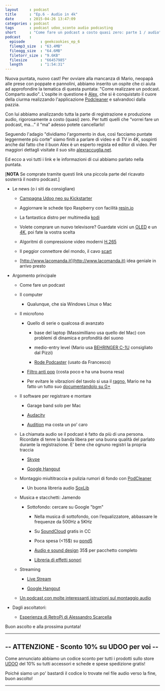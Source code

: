```yaml
---
layout     : podcast
title      : "Ep.6 - Audio in 4k" 
date       : 2015-04-26 13:47:09
categories : podcast
tags       : podcast udoo_sconto audio podcasting
short      : "Come fare un podcast a costo quasi zero: parte 1 / audio" 
podcast    :
  episode       : geekcookies_ep_6
  filemp3_size  : "63.4MB"
  fileogg_size  : "64.6MB"
  filetorr_size : "9.6KB"
  filesize      : "66457985"
  length        : "1:54:31"
---
```


Nuova puntata, nuovo cast! Per ovviare alla mancanza di Mario, neopapà alle prese con poppate e pannolini, abbiamo inserito un ospite che ci aiuta ad approfondire la tematica di questa puntata: "Come realizzare un podcast. Comparto audio". L'ospite in questione è [Alex](https://twitter.com/alxgi), che si è conquistato il cuore della ciurma realizzando l'applicazione [Podcleaner](http://www.podcleaner.com/)   e salvandoci dalla pazzia.

Con lui abbiamo analizzando tutta la parte di registrazione e produzione audio, rigorosamente a costo (quasi) zero. Per tutti quelli che “vorrei fare un podcast, ma…” il “ma” adesso potete cancellarlo!

Seguendo l'adagio "dividiamo l'argomento in due, così facciamo puntate leggermente più corte" siamo finiti a parlare di video e di TV in 4K, sospinti anche dal fatto che il buon Alex è un esperto regista ed editor di video. Per maggiori dettagli visitate il suo sito [alexraccuglia.net](http://www.alexraccuglia.net/).
<!-- more -->

Ed ecco a voi tutti i link e le informazioni di cui abbiamo parlato nella puntata.

 [**NOTA** Se comprate tramite questi link una piccola parte del ricavato sosterrá il nostro podcast.]

* Le news (o i siti da consigliare)

    * [Campagna Udoo neo su Kickstarter](https://www.kickstarter.com/projects/udoo/udoo-neo-raspberry-pi-arduino-wi-fi-bt-40-sensors) 

    * Aggiornare le schede tipo Raspberry con facilità [resin.io](https://resin.io/)

    * La fantastica distro per multimedia [kodi](http://kodi.tv/download/) 

    * Volete comprare un nuovo televisore? Guardate vicini un [OLED]([http://it.wikipedia.org/wiki/OLED])  e un [4K](http://it.wikipedia.org/wiki/4K), poi fate la vostra scelta

    * Algoritmi di compressione video moderni [H.265](http://it.wikipedia.org/wiki/High_Efficiency_Video_Coding) 

    * Il peggior connettore del mondo, il cavo [scart](http://it.wikipedia.org/wiki/SCART) 

    * [http://www.lacomanda.it](http://www.lacomanda.it) idea geniale in arrivo presto

* Argomento principale

    * Come fare un podcast

    * Il computer

        * Qualunque, che sia Windows Linux o Mac

    * Il microfono

        * Quello di serie o qualcosa di avanzato

            * base del laptop (Massimilliano usa quello del Mac) con problemi di dinamica e profondità del suono

            * medio-entry level (Mario usa [BEHRINGER C-1U](http://geni.us/PaH) consigliato dal Pizzi)

            * [Rode Podcaster](http://geni.us/2Nep)  (usato da Francesco)

        * [Filtro anti pop](http://geni.us/n8e)  (costa poco e ha una buona resa)

        * Per evitare le vibrazioni del tavolo si usa il [ragno](http://geni.us/ApH), Mario ne ha fatto un tutto suo [documentandolo su G+](https://plus.google.com/+MarioDAmore/posts/Zojn6qx9DME) 

    * Il software per registrare e montare

        * Garage band solo per Mac

        * [Audacity](http://sourceforge.net/projects/audacity/?lang=it)

        * [Audition](https://creative.adobe.com/it/products/audition) ma costa un po’ caro

    * La chiamata audio se il podcast è fatto da più di una persona. Ricordate di tenre la banda libera per una buona qualità del parlato durante la registrazione. E’ bene che ognuno registri la propria traccia

        * [Skype](http://www.skype.com/it/) 

        * [Google Hangout](http://www.google.com/+/learnmore/hangouts/?hl=it) 

    * Montaggio miultitraccia e pulizia rumori di fondo con [PodCleaner](http://www.podcleaner.com) 

        * Un buona libreria audio [SoxLib](http://sox.sourceforge.net)

    * Musica e stacchetti: Jamendo

        * Sottofondo: cercare su Google "bgm"

            * Nella musica di sottofondo, con l’equalizzatore, abbassare le frequenze da 500Hz a 5KHz

            * Su [SoundCloud](http://soundcloud.com) gratis in CC 

            * Poca spesa (<15$) su [pond5](http://www.pond5.com) 

            * [Audio e sound design](http://www.premiumbeat.com) 35$ per pacchetto completo

            * [Libreria di effetti sonori](http://www.freesound.org) 

    * Streaming

        * [Live Stream](https://livestream.com/) 

        * [Google Hangout](http://www.google.com/+/learnmore/hangouts/?hl=it)

    * [Un podcast con molte interessanti istruzioni sul montaggio audio](https://videodiggaz.wordpress.com/2015/04/23/corso-di-editing-audio-in-podcast/) 

* Dagli ascoltatori: 

    * [Esperienza di RetroPi di Alessandro Scarcella](http://www.ccworld.it/2014/02/retropie-stazione-di-emulazione-retrogaming-con-raspberry-pi/)

 Buon ascolto e alla prossima puntata!

---

## -- ATTENZIONE - Sconto 10% su UDOO per voi --

Come annunciato abbiamo un codice sconto per tutti i prodotti sullo store [UDOO](http://shop.udoo.org/) del 10% su tutti accessori e schede e spese spedizione gratis!

Poiché siamo un po' bastardi il codice lo trovate nel file audio verso la fine, buon ascolto!

---

[twitterfra]: https://twitter.com/cesco_78 
[twittermar]: https://twitter.com/kidpixo 
[twittermas]: https://twitter.com/fanciullim

